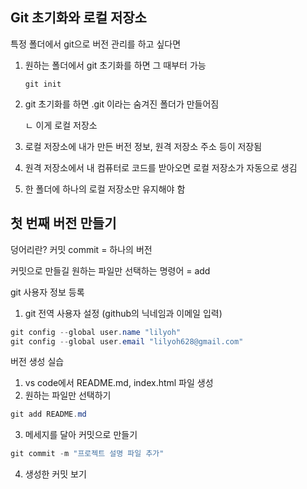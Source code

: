 ## Git 초기화와 로컬 저장소

특정 폴더에서 git으로 버전 관리를 하고 싶다면

1. 원하는 폴더에서 git 초기화를 하면 그 때부터 가능

   `git init`

2. git 초기화를 하면 .git 이라는 숨겨진 폴더가 만들어짐

   ㄴ 이게 로컬 저장소

3. 로컬 저장소에 내가 만든 버전 정보, 원격 저장소 주소 등이 저장됨
4. 원격 저장소에서 내 컴퓨터로 코드를 받아오면 로컬 저장소가 자동으로 생김
5. 한 폴더에 하나의 로컬 저장소만 유지해야 함

## 첫 번째 버전 만들기

덩어리란? 커밋 commit =  하나의 버전

커밋으로 만들길 원하는 파일만 선택하는 명령어 = add

git 사용자 정보 등록

1. git 전역 사용자 설정 (github의 닉네임과 이메일 입력)

```java
git config --global user.name "lilyoh"
git config --global user.email "lilyoh628@gmail.com"
```

버전 생성 실습

1. vs code에서 README.md, index.html 파일 생성
2. 원하는 파일만 선택하기

```java
git add README.md
```

3. 메세지를 달아 커밋으로 만들기

```java
git commit -m "프로젝트 설명 파일 추가"
```

4. 생성한 커밋 보기